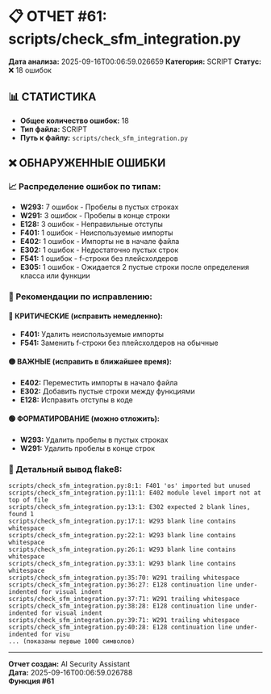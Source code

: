 # 📋 ОТЧЕТ #61: scripts/check_sfm_integration.py

**Дата анализа:** 2025-09-16T00:06:59.026659
**Категория:** SCRIPT
**Статус:** ❌ 18 ошибок

## 📊 СТАТИСТИКА

- **Общее количество ошибок:** 18
- **Тип файла:** SCRIPT
- **Путь к файлу:** `scripts/check_sfm_integration.py`

## ❌ ОБНАРУЖЕННЫЕ ОШИБКИ

### 📈 Распределение ошибок по типам:

- **W293:** 7 ошибок - Пробелы в пустых строках
- **W291:** 3 ошибок - Пробелы в конце строки
- **E128:** 3 ошибок - Неправильные отступы
- **F401:** 1 ошибок - Неиспользуемые импорты
- **E402:** 1 ошибок - Импорты не в начале файла
- **E302:** 1 ошибок - Недостаточно пустых строк
- **F541:** 1 ошибок - f-строки без плейсхолдеров
- **E305:** 1 ошибок - Ожидается 2 пустые строки после определения класса или функции

### 🎯 Рекомендации по исправлению:

#### 🔴 КРИТИЧЕСКИЕ (исправить немедленно):
- **F401:** Удалить неиспользуемые импорты
- **F541:** Заменить f-строки без плейсхолдеров на обычные

#### 🟡 ВАЖНЫЕ (исправить в ближайшее время):
- **E402:** Переместить импорты в начало файла
- **E302:** Добавить пустые строки между функциями
- **E128:** Исправить отступы в коде

#### 🟢 ФОРМАТИРОВАНИЕ (можно отложить):
- **W293:** Удалить пробелы в пустых строках
- **W291:** Удалить пробелы в конце строк

### 📝 Детальный вывод flake8:

```
scripts/check_sfm_integration.py:8:1: F401 'os' imported but unused
scripts/check_sfm_integration.py:11:1: E402 module level import not at top of file
scripts/check_sfm_integration.py:13:1: E302 expected 2 blank lines, found 1
scripts/check_sfm_integration.py:17:1: W293 blank line contains whitespace
scripts/check_sfm_integration.py:22:1: W293 blank line contains whitespace
scripts/check_sfm_integration.py:26:1: W293 blank line contains whitespace
scripts/check_sfm_integration.py:33:1: W293 blank line contains whitespace
scripts/check_sfm_integration.py:35:70: W291 trailing whitespace
scripts/check_sfm_integration.py:36:27: E128 continuation line under-indented for visual indent
scripts/check_sfm_integration.py:37:71: W291 trailing whitespace
scripts/check_sfm_integration.py:38:28: E128 continuation line under-indented for visual indent
scripts/check_sfm_integration.py:39:71: W291 trailing whitespace
scripts/check_sfm_integration.py:40:28: E128 continuation line under-indented for visu
... (показаны первые 1000 символов)
```

---
**Отчет создан:** AI Security Assistant  
**Дата:** 2025-09-16T00:06:59.026788  
**Функция #61**
